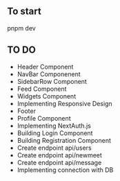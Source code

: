 ## To start

pnpm dev

## TO DO 

- Header Component 
- NavBar Componenent
- SidebarRow Component
- Feed Component
- Widgets Component
- Implementing Responsive Design
- Footer
- Profile Component
- Implementing NextAuth.js
- Building Login Component
- Building Registration Component
- Create endpoint api/users
- Create endpoint api/newmeet
- Create endpoint api/message
- Implementing connection with DB

